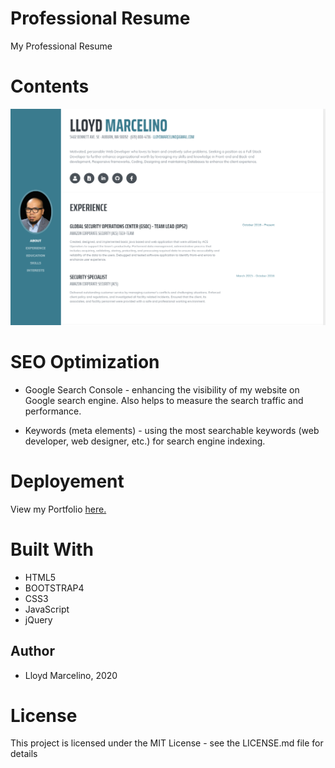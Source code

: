 # Professional Resume
My Professional Resume

# Contents

![](img/picResume.PNG)

# SEO Optimization
* Google Search Console - enhancing the visibility of my website on Google search engine. Also helps to measure the search traffic and performance.

* Keywords (meta elements) - using the most searchable keywords (web developer, web designer, etc.) for search engine indexing. 

# Deployement
View my Portfolio <a href="https://ethanlloyd21.github.io/resume/" rel="nofollow"> here.</a>

# Built With
* HTML5
* BOOTSTRAP4
* CSS3
* JavaScript
* jQuery 

## Author
* Lloyd Marcelino, 2020

# License 
This project is licensed under the MIT License - see the LICENSE.md file for details

